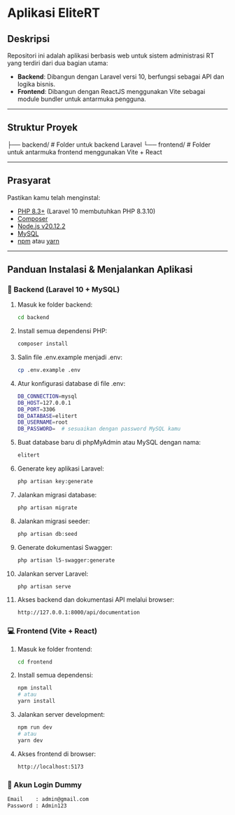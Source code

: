 # Aplikasi EliteRT



## Deskripsi  
Repositori ini adalah aplikasi berbasis web untuk sistem administrasi RT yang terdiri dari dua bagian utama:  
- **Backend**: Dibangun dengan Laravel versi 10, berfungsi sebagai API dan logika bisnis.  
- **Frontend**: Dibangun dengan ReactJS menggunakan Vite sebagai module bundler untuk antarmuka pengguna.

---

## Struktur Proyek
├── backend/ # Folder untuk backend Laravel
└── frontend/ # Folder untuk antarmuka frontend menggunakan Vite + React


---

## Prasyarat  
Pastikan kamu telah menginstal:
- [PHP 8.3+](https://www.php.net/) (Laravel 10 membutuhkan PHP 8.3.10)
- [Composer](https://getcomposer.org/)
- [Node.js v20.12.2](https://nodejs.org/)
- [MySQL](https://www.mysql.com/)
- [npm](https://www.npmjs.com/) atau [yarn](https://yarnpkg.com/)

---

## Panduan Instalasi & Menjalankan Aplikasi  

### 🔧 Backend (Laravel 10 + MySQL)

1. Masuk ke folder backend:
   ```bash
   cd backend
   
2. Install semua dependensi PHP:
   ```bash
   composer install
   
4. Salin file .env.example menjadi .env:
   ```bash
   cp .env.example .env
   
6. Atur konfigurasi database di file .env:
   ```bash
   DB_CONNECTION=mysql
   DB_HOST=127.0.0.1
   DB_PORT=3306
   DB_DATABASE=elitert
   DB_USERNAME=root
   DB_PASSWORD=  # sesuaikan dengan password MySQL kamu
   
8. Buat database baru di phpMyAdmin atau MySQL dengan nama:
   ```bash
   elitert
   
10. Generate key aplikasi Laravel:
    ```bash
    php artisan key:generate
    
12. Jalankan migrasi database:
    ```bash
    php artisan migrate
    
14. Jalankan migrasi seeder:
    ```bash
    php artisan db:seed
    
16. Generate dokumentasi Swagger:
    ```bash
    php artisan l5-swagger:generate

18. Jalankan server Laravel:
    ```bash
    php artisan serve

20. Akses backend dan dokumentasi API melalui browser:
    ```bash
    http://127.0.0.1:8000/api/documentation


### 💻 Frontend (Vite + React)

1. Masuk ke folder frontend:
   ```bash
   cd frontend
   
3. Install semua dependensi:
   ```bash
   npm install
   # atau
   yarn install

5. Jalankan server development:
   ```bash
   npm run dev
   # atau
   yarn dev

7. Akses frontend di browser:
   ```bash
   http://localhost:5173


### 🔐 Akun Login Dummy
```bash
Email    : admin@gmail.com
Password : Admin123
